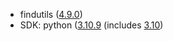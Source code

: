 - findutils ([4.9.0](https://lists.gnu.org/archive/html/info-gnu/2022-02/msg00003.html))
- SDK: python ([3.10.9](https://docs.python.org/3.10/whatsnew/changelog.html#python-3-10-9-final) (includes [3.10](https://www.python.org/downloads/release/python-3100/))
